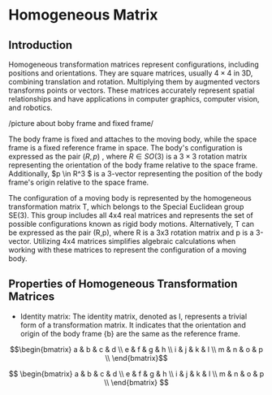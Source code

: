 # Homogeneous Matrix

## Introduction

Homogeneous transformation matrices represent configurations, including positions and orientations. They are square matrices, usually $4 \times 4$ in 3D, combining translation and rotation. Multiplying them by augmented vectors transforms points or vectors. These matrices accurately represent spatial relationships and have applications in computer graphics, computer vision, and robotics.



/picture about boby frame and fixed frame/

The body frame is fixed and attaches to the moving body, while the space frame is a fixed reference frame in space. The body's configuration is expressed as the pair $(R, p)$ , where $R \in SO(3)$ is a $3 \times 3$ rotation matrix representing the orientation of the body frame relative to the space frame. Additionally, $p \in R^3 $ is a 3-vector representing the position of the body frame's origin relative to the space frame.

The configuration of a moving body is represented by the homogeneous transformation matrix T, which belongs to the Special Euclidean group SE(3). This group includes all 4x4 real matrices and represents the set of possible configurations known as rigid body motions. Alternatively, T can be expressed as the pair (R,p), where R is a 3x3 rotation matrix and p is a 3-vector. Utilizing 4x4 matrices simplifies algebraic calculations when working with these matrices to represent the configuration of a moving body.

## Properties of Homogeneous Transformation Matrices 

* Identity matrix: The identity matrix, denoted as I, represents a trivial form of a transformation matrix. It indicates that the orientation and origin of the body frame {b} are the same as the reference frame.

```math
\begin{bmatrix}
a & b & c & d \\
e & f & g & h \\
i & j & k & l \\
m & n & o & p \\
\end{bmatrix}
```


$$
\begin{bmatrix}
a & b & c & d \\
e & f & g & h \\
i & j & k & l \\
m & n & o & p \\
\end{bmatrix}
$$